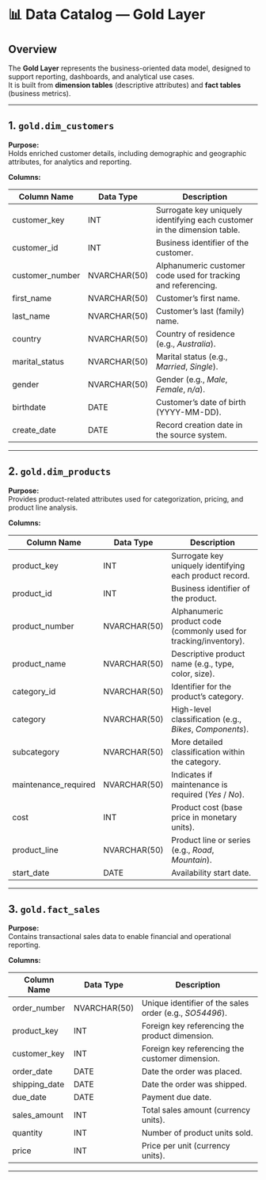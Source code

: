 # 📊 Data Catalog — Gold Layer

## Overview
The **Gold Layer** represents the business-oriented data model, designed to support reporting, dashboards, and analytical use cases.  
It is built from **dimension tables** (descriptive attributes) and **fact tables** (business metrics).

---

## 1. `gold.dim_customers`

**Purpose:**  
Holds enriched customer details, including demographic and geographic attributes, for analytics and reporting.

**Columns:**

| Column Name     | Data Type     | Description                                                                 |
|-----------------|---------------|-----------------------------------------------------------------------------|
| customer_key    | INT           | Surrogate key uniquely identifying each customer in the dimension table.    |
| customer_id     | INT           | Business identifier of the customer.                                        |
| customer_number | NVARCHAR(50)  | Alphanumeric customer code used for tracking and referencing.               |
| first_name      | NVARCHAR(50)  | Customer’s first name.                                                      |
| last_name       | NVARCHAR(50)  | Customer’s last (family) name.                                              |
| country         | NVARCHAR(50)  | Country of residence (e.g., *Australia*).                                   |
| marital_status  | NVARCHAR(50)  | Marital status (e.g., *Married*, *Single*).                                 |
| gender          | NVARCHAR(50)  | Gender (e.g., *Male*, *Female*, *n/a*).                                     |
| birthdate       | DATE          | Customer’s date of birth (YYYY-MM-DD).                                      |
| create_date     | DATE          | Record creation date in the source system.                                  |

---

## 2. `gold.dim_products`

**Purpose:**  
Provides product-related attributes used for categorization, pricing, and product line analysis.

**Columns:**

| Column Name         | Data Type     | Description                                                                 |
|---------------------|---------------|-----------------------------------------------------------------------------|
| product_key         | INT           | Surrogate key uniquely identifying each product record.                     |
| product_id          | INT           | Business identifier of the product.                                         |
| product_number      | NVARCHAR(50)  | Alphanumeric product code (commonly used for tracking/inventory).           |
| product_name        | NVARCHAR(50)  | Descriptive product name (e.g., type, color, size).                         |
| category_id         | NVARCHAR(50)  | Identifier for the product’s category.                                      |
| category            | NVARCHAR(50)  | High-level classification (e.g., *Bikes*, *Components*).                    |
| subcategory         | NVARCHAR(50)  | More detailed classification within the category.                           |
| maintenance_required| NVARCHAR(50)  | Indicates if maintenance is required (*Yes* / *No*).                         |
| cost                | INT           | Product cost (base price in monetary units).                                |
| product_line        | NVARCHAR(50)  | Product line or series (e.g., *Road*, *Mountain*).                          |
| start_date          | DATE          | Availability start date.                                                    |

---

## 3. `gold.fact_sales`

**Purpose:**  
Contains transactional sales data to enable financial and operational reporting.

**Columns:**

| Column Name   | Data Type     | Description                                                                 |
|---------------|---------------|-----------------------------------------------------------------------------|
| order_number  | NVARCHAR(50)  | Unique identifier of the sales order (e.g., *SO54496*).                      |
| product_key   | INT           | Foreign key referencing the product dimension.                              |
| customer_key  | INT           | Foreign key referencing the customer dimension.                             |
| order_date    | DATE          | Date the order was placed.                                                  |
| shipping_date | DATE          | Date the order was shipped.                                                 |
| due_date      | DATE          | Payment due date.                                                           |
| sales_amount  | INT           | Total sales amount (currency units).                                        |
| quantity      | INT           | Number of product units sold.                                               |
| price         | INT           | Price per unit (currency units).                                            |

---
